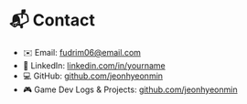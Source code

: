 # 📬 Contact

- ✉️ Email: fudrim06@email.com  
- 💼 LinkedIn: [linkedin.com/in/yourname](https://linkedin.com/in/yourname)  
- 💻 GitHub: [github.com/jeonhyeonmin](https://github.com/jeonhyeonmin)  
- 🎮 Game Dev Logs & Projects: [github.com/jeonhyeonmin](github.com/jeonhyeonmin)  

